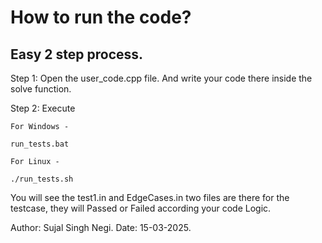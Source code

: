 # How to run the code?
## Easy 2 step process.


 Step 1: Open the user_code.cpp file. And write your code there inside the solve function.

 Step 2: Execute

    For Windows - 
    
    run_tests.bat

    For Linux - 
    
    ./run_tests.sh

You will see the test1.in and EdgeCases.in two files are there for the testcase, they will Passed or Failed according your code Logic.

Author: Sujal Singh Negi. Date: 15-03-2025.

